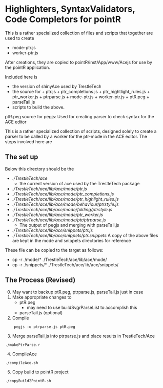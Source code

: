 
# Highlighters, SyntaxValidators, Code Completors for pointR


This is a rather specialized collection of files and scripts that together
are used to create 

- mode-ptr.js
- worker-ptr.js

After creations, they are copied to pointR/inst/App/www/Acejs for use
by the pointR application.


Included here is 

- the version of shinyAce used by TrestleTech
- the source for 
        + ptr.js
        + ptr_completions.js
        + ptr_hightlight_rules.js
        + ptr_worker.js
        + ptrparse.js
        + mode-ptr.js
        + worker-ptr.js
        + ptR.peg
        + parseTail.js    
- scripts to build the above.

ptR.peg source for pegjs: Used for creating parser to check syntax for the ACE editor

This is a rather specialized collection of scripts, designed solely to create a parser
to be called by a worker for the ptr-mode in the ACE editor. The steps involved here
are

## The set up

Below this directory should be the 
- *./TrestleTech/ace*  
    - the  current version of ace used by the TrestleTech package 
- *./TrestleTech/ace/lib/ace/mode/ptr.js*
- *./TrestleTech/ace/lib/ace/mode/ptr_completions.js*
- *./TrestleTech/ace/lib/ace/mode/ptr_highlight_rules.js*
- *./TrestleTech/ace/lib/ace/mode/behaviour/ptrstyle.js*
- *./TrestleTech/ace/lib/ace/mode/folding/ptrstyle.js*
- *./TrestleTech/ace/lib/ace/mode/ptr_worker.js*
- *./TrestleTech/ace/lib/ace/mode/ptr/ptrparse.js* 
    - The output of pegjs and merging with parseTail.js
- *./TrestleTech/ace/lib/ace/snippets/ptr.js*
- *./TrestleTech/ace/lib/ace/snippets/ptr.snippets*
A copy of the above files are kept in the mode and snippets directories for reference

These file can be copied to the target as follows:

- cp -r  ./mode/* ./TrestleTech/ace/lib/ace/mode/
- cp -r  ./snippets/* ./TrestleTech/ace/lib/ace/snippets/


## The Process (Revised)

0. May want to backup ptR.peg, ptrparse.js, parseTail.js just in case
1. Make appropriate changes to
    + ptR.peg
        + may need to use buildSvgrParseList to accomplish this
    + parseTail.js (optional)
2. Compile 
```
    pegjs -o ptrparse.js ptR.peg
```
3. Merge parseTail.js into ptrparse.js and place results in TrestleTech/Ace
```
./makePtrParse.r
```
4. CompileAce
```
./compileAce.sh
```
5. Copy build to pointR project
```
./copyBuild2PointR.sh
```
